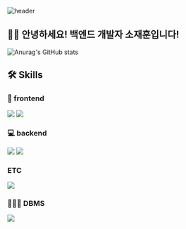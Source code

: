 ![header](https://capsule-render.vercel.app/api?text=Hello%World!&fontSize=20&rotate=-30)
## 👋👋 안녕하세요! 백엔드 개발자 소재훈입니다! 
![Anurag's GitHub stats](https://github-readme-stats.vercel.app/api?username=jay-so&show_icons=true&theme=radical)


## 🛠️ Skills

### 📄 frontend
<img src="https://img.shields.io/badge/html5-E34F26?style=for-the-badge&logo=html5&logoColor=white"> <img src="https://img.shields.io/badge/css-1572B6?style=for-the-badge&logo=css3&logoColor=white"> 

### 💻 backend
<img src="https://img.shields.io/badge/java-FF160B?style=for-the-badge&logo=java&logoColor=white">
<img src="https://img.shields.io/badge/SpringBoot-6DB33F?style=for-the-badge&logo=springboot&logoColor=white"/>

### ETC
<img src="https://img.shields.io/badge/C-6DB33F?style=for-the-badge&logo=C langue&logoColor=white"/>


### 🧑🏻‍💻 DBMS
<img src="https://img.shields.io/badge/mysql-0094F5?style=for-the-badge&logo=mysql&logoColor=white"> 

